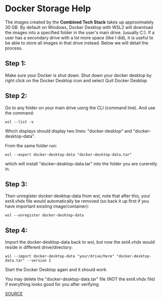 # Docker Storage Help

The images created by the **Combined Tech Stack** takes up approximately 30 GB. By default on Windows, Docker Desktop with WSL2 will download the images into a specified folder in the user's main drive. (usually C:). If a user has a secondary drive with a lot more space (like I did), it is useful to be able to store all images in that drive instead. Below we will detail the process. 

## Step 1: 
Make sure your Docker is shut down. Shut down your docker desktop by right click on the Docker Desktop icon and select Quit Docker Desktop

## Step 2:
Go to any folder on your main drive using the CLI (command line). And use the command: 
``` 
wsl --list -v
```
Which displays should display two lines: "docker-desktop" and "docker-desktop-data".

From the same folder run: 
```
wsl --export docker-desktop-data "docker-desktop-data.tar"
```
which will install "docker-desktop-data.tar" into the folder you are curerntly in.

## Step 3:
Then unregister docker-desktop-data from wsl, note that after this, your ext4.vhdx file would automatically be removed (so back it up first if you have important existing image/container):

```
wsl --unregister docker-desktop-data
```

## Step 4:
Import the docker-desktop-data back to wsl, but now the ext4.vhdx would reside in different drive/directory:

```
wsl --import docker-desktop-data "your/drive/here" "docker-desktop-data.tar" --version 2
```

Start the Docker Desktop again and it should work

You may delete the "docker-desktop-data.tar" file (NOT the ext4.vhdx file) if everything looks good for you after verifying

[SOURCE](https://stackoverflow.com/questions/62441307/how-can-i-change-the-location-of-docker-images-when-using-docker-desktop-on-wsl2)
